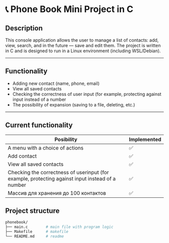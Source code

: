 # 📞 Phone Book Mini Project in C

## Description

This console application allows the user to manage a list of contacts: add, view, search, and in the future — save and edit them. The project is written in C and is designed to run in a Linux environment (including WSL/Debian).

---


## Functionality

- Adding new contact (name, phone, email)
- View all saved contacts
- Checking the correctness of user input (for example, protecting against input instead of a number
- The possibility of expansion (saving to a file, deleting, etc.)

---

## Current functionality

| Posibility                      | Implemented |
|---------------------------------|-------------|
| A menu with a choice of actions | ✅          |
| Add contact                     | ✅          |
| View all saved contacts         | ✅          |
| Checking the correctness of userinput (for example, protecting against input instead of a number| ✅          |
| Массив для хранения до 100 контактов | ✅    |

## Project structure

```bash
phonebook/
├── main.c        # main file with program logic
├── Makefile      # makefile
└── README.md     # readme

